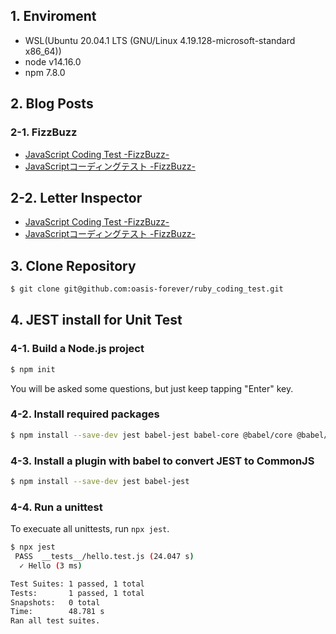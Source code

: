 ## 1. Enviroment

* WSL(Ubuntu 20.04.1 LTS (GNU/Linux 4.19.128-microsoft-standard x86_64))
* node v14.16.0
* npm 7.8.0

## 2. Blog Posts

### 2-1. FizzBuzz

* [JavaScript Coding Test -FizzBuzz-](https://oasist-tech-notes.hatenablog.com/entry/en/javascript-coding-test/fizzbuzz)
* [JavaScriptコーディングテスト -FizzBuzz-](https://oasist-tech-notes.hatenablog.com/entry/ja/javascript-coding-test/fizzbuzz)

## 2-2. Letter Inspector

* [JavaScript Coding Test -FizzBuzz-](https://oasist-tech-notes.hatenablog.com/entry/en/javascript-coding-test/letter-inspection)
* [JavaScriptコーディングテスト -FizzBuzz-](https://oasist-tech-notes.hatenablog.com/entry/ja/javascript-coding-test/letter-inspection)

## 3. Clone Repository

```bash
$ git clone git@github.com:oasis-forever/ruby_coding_test.git
```

## 4. JEST install for Unit Test

### 4-1. Build a Node.js project

```bash
$ npm init
```

You will be asked some questions, but just keep tapping "Enter" key.

### 4-2. Install required packages

```bash
$ npm install --save-dev jest babel-jest babel-core @babel/core @babel/preset-env
```

### 4-3. Install a plugin with babel to convert JEST to CommonJS

```bash
$ npm install --save-dev jest babel-jest
```

### 4-4. Run a unittest

To execuate all unittests, run `npx jest`.

```bash
$ npx jest
 PASS  __tests__/hello.test.js (24.047 s)
  ✓ Hello (3 ms)

Test Suites: 1 passed, 1 total
Tests:       1 passed, 1 total
Snapshots:   0 total
Time:        48.781 s
Ran all test suites.
```
